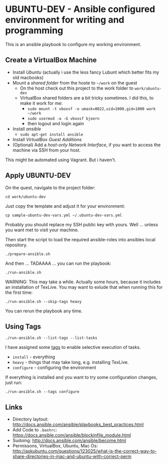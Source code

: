 # UBUNTU-DEV - Ansible configured environment for writing and programming

This is an ansible playbook to configure my working environment.

## Create a VirtualBox Machine

 * Install *Ubuntu* (actually i use the less fancy Lubunt which better fits my old macbooks)
 * Mount a *shared folder* from the hoste to `~/work` on the guest
   - On the host check out this project to the work folder to `work/ubuntu-dev`
   - VirtualBox shared folders are a bit tricky sometimes. I did this, to make it work for me:
     - `sudo mount -t vboxsf -o umask=0022,uid=1000,gid=1000 work ~/work`
     - `sudo usermod -a -G vboxsf bjoern`
     - then logout and login again
 * Install *ansible*
   - `sudo apt-get install ansible`
 * Install *VirtualBox Guest Additions*
 * (Optional) Add a *host-only Network Interface*, if you want to access the machine via SSH from your host.

 This might be automated using Vagrant. But i haven't.

## Apply UBUNTU-DEV

On the quest, navigate to the project folder:

    cd work/ubuntu-dev

Just copy the template and adjust it for your environment:

    cp sample-ubuntu-dev-vars.yml ~/.ubuntu-dev-vars.yml

Probably you should replace my SSH public key with yours. Well ... unless you want met to visit your machine.

Then start the script to load the required ansible-roles  into ansibles local repository.

    ./prepare-ansible.sh

And then ... TADAAAA ... you can run the playbook:

    ./run-ansible.sh

WARNING: This may take a while. Actually some hours, because it includes an installation of TexLive. You may want to exlude that when running this for the first time:

    ./run-ansible.sh --skip-tags heavy

You can rerun the playbook any time.

## Using Tags

    ./run-ansible.sh --list-tags --list-tasks

I have assigned some [tags](http://docs.ansible.com/ansible/playbooks_tags.html) to enable selective execution of tasks.

* `install` - everything
* `heavy` - things that may take long, e.g. installing TexLive.
* `configure` - configuring the environment

If everything is installed and you want to try some configuration changes, just run:

    ./run-ansible.sh --tags configure


## Links

  * Directory laytout: http://docs.ansible.com/ansible/playbooks_best_practices.html
  * Add Code to `.bashrc`:  https://docs.ansible.com/ansible/blockinfile_module.html
  * Sudoing: http://docs.ansible.com/ansible/become.html
  * Permissons, VirtualBox, Ubuntu, Mac Os: http://askubuntu.com/questions/123025/what-is-the-correct-way-to-share-directories-in-mac-and-ubuntu-with-correct-perm

